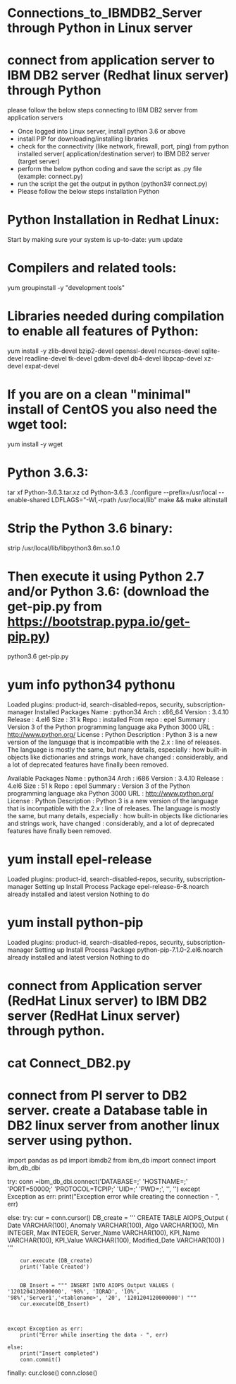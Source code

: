 # Connections_to_IBMDB2_Server through Python in Linux server

# connect from application server to IBM DB2 server (Redhat linux server) through Python 

please follow the below steps connecting to IBM DB2 server from application servers

- Once logged into Linux server, install python 3.6 or above
- install PIP for downloading/installing libraries
- check for the connectivity (like network, firewall, port, ping) from python installed server( application/destination server) to IBM DB2 server (target server)
- perform the below python coding and save the script as .py file (example: connect.py)
- run the script the get the output in python (python3# connect.py)
- Please follow the below steps installation Python

# Python Installation in Redhat Linux:
Start by making sure your system is up-to-date:
yum update

# Compilers and related tools:
yum groupinstall -y "development tools"

# Libraries needed during compilation to enable all features of Python:
yum install -y zlib-devel bzip2-devel openssl-devel ncurses-devel sqlite-devel readline-devel tk-devel gdbm-devel db4-devel libpcap-devel xz-devel expat-devel

# If you are on a clean "minimal" install of CentOS you also need the wget tool:
yum install -y wget

# Python 3.6.3:
tar xf Python-3.6.3.tar.xz cd Python-3.6.3 ./configure --prefix=/usr/local --enable-shared LDFLAGS="-Wl,-rpath /usr/local/lib" make && make altinstall

# Strip the Python 3.6 binary:
strip /usr/local/lib/libpython3.6m.so.1.0

# Then execute it using Python 2.7 and/or Python 3.6: (download the get-pip.py from https://bootstrap.pypa.io/get-pip.py)
python3.6 get-pip.py

# yum info python34 pythonu
Loaded plugins: product-id, search-disabled-repos, security, subscription-manager
Installed Packages
Name        : python34
Arch        : x86_64
Version     : 3.4.10
Release     : 4.el6
Size        : 31 k
Repo        : installed
From repo   : epel
Summary     : Version 3 of the Python programming language aka Python 3000
URL         : http://www.python.org/
License     : Python
Description : Python 3 is a new version of the language that is incompatible with the 2.x
            : line of releases. The language is mostly the same, but many details, especially
            : how built-in objects like dictionaries and strings work, have changed
            : considerably, and a lot of deprecated features have finally been removed.

Available Packages
Name        : python34
Arch        : i686
Version     : 3.4.10
Release     : 4.el6
Size        : 51 k
Repo        : epel
Summary     : Version 3 of the Python programming language aka Python 3000
URL         : http://www.python.org/
License     : Python
Description : Python 3 is a new version of the language that is incompatible with the 2.x
            : line of releases. The language is mostly the same, but many details, especially
            : how built-in objects like dictionaries and strings work, have changed
            : considerably, and a lot of deprecated features have finally been removed.

# yum install epel-release
Loaded plugins: product-id, search-disabled-repos, security, subscription-manager Setting up Install Process Package epel-release-6-8.noarch already installed and latest version Nothing to do

# yum install python-pip
Loaded plugins: product-id, search-disabled-repos, security, subscription-manager Setting up Install Process Package python-pip-7.1.0-2.el6.noarch already installed and latest version Nothing to do



# connect from Application server (RedHat Linux server) to IBM DB2 server (RedHat Linux server) through python.

# cat Connect_DB2.py

# connect from PI server to DB2 server.  create a Database table in DB2 linux server from another linux server using python.

import pandas as pd
import ibmdb2
from ibm_db import connect
import ibm_db_dbi

try:
    conn =ibm_db_dbi.connect('DATABASE=<DBName>;'
                     'HOSTNAME=<targetServerName>;'
                     'PORT=50000;'
                     'PROTOCOL=TCPIP;'
                     'UID=<DBInstanceID>;'
                     'PWD=<password>;', '', '')
except Exception as err:
    print("Exception error while creating the connection - ", err)

else:
    try:
        cur = conn.cursor()
        DB_create = ''' CREATE TABLE AIOPS_Output (
            Date VARCHAR(100),
            Anomaly VARCHAR(100),
            Algo VARCHAR(100),
            Min INTEGER,
            Max INTEGER,
            Server_Name VARCHAR(100),
            KPI_Name VARCHAR(100),
            KPI_Value VARCHAR(100),
            Modified_Date VARCHAR(100)
        )
        '''

        cur.execute (DB_create)
        print('Table Created')


        DB_Insert = """ INSERT INTO AIOPS_Output VALUES ( '1201204120000000', '98%', 'IQRAD', '10%', '98%','Server1','<tablename>', '20', '1201204120000000') """
        cur.execute(DB_Insert)



    except Exception as err:
        print("Error while inserting the data - ", err)

    else:
        print("Insert completed")
        conn.commit()


finally:
    cur.close()
    conn.close()




